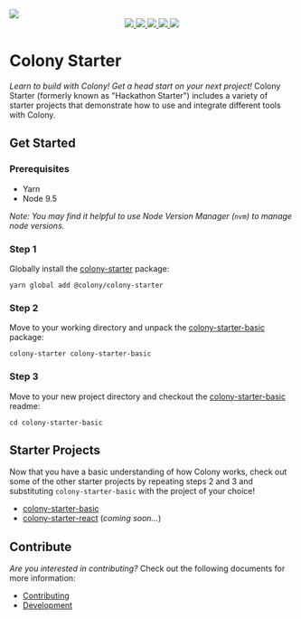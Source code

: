 <img align="center" src="/docs/img/colonyStarter_color.svg" />
<div align="center">
  <a href="https://circleci.com/gh/JoinColony/colonyStarter">
    <img src="https://img.shields.io/circleci/project/github/JoinColony/colonyStarter/node-csgo-parser.svg" />
  </a>
  <a href="https://build.colony.io/">
    <img src="https://img.shields.io/discourse/https/build.colony.io/status.svg" />
  </a>
  <a href="https://build.colony.io/">
    <img src="https://img.shields.io/discourse/https/build.colony.io/users.svg" />
  </a>
  <a href="https://build.colony.io/">
    <img src="https://img.shields.io/discourse/https/build.colony.io/topics.svg" />
  </a>
  <a href="https://build.colony.io/">
    <img src="https://img.shields.io/discourse/https/build.colony.io/posts.svg" />
  </a>
</div>

# Colony Starter

_Learn to build with Colony! Get a head start on your next project!_ Colony Starter (formerly known as "Hackathon Starter") includes a variety of starter projects that demonstrate how to use and integrate different tools with Colony.

## Get Started

### Prerequisites

- Yarn
- Node 9.5

_Note: You may find it helpful to use Node Version Manager (`nvm`) to manage node versions._

### Step 1

Globally install the [colony-starter](/packages/colony-starter) package:

```
yarn global add @colony/colony-starter
```

### Step 2

Move to your working directory and unpack the [colony-starter-basic](/packages/colony-starter-basic) package:

```
colony-starter colony-starter-basic
```

### Step 3

Move to your new project directory and checkout the [colony-starter-basic](/packages/colony-starter-basic) readme:

```
cd colony-starter-basic
```

## Starter Projects

Now that you have a basic understanding of how Colony works, check out some of the other starter projects by repeating steps 2 and 3 and substituting `colony-starter-basic` with the project of your choice!

- [colony-starter-basic](/packages/colony-starter-basic)
- [colony-starter-react](/packages/colony-starter-react) (_coming soon..._)

## Contribute

_Are you interested in contributing?_ Check out the following documents for more information:

- [Contributing](/.github/CONTRIBUTING.md)
- [Development](/.github/DEVELOPMENT.md)
